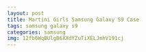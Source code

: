 ```yaml
---
layout: post
title: Martini Girls Samsung Galaxy S9 Case
tags: samsung galaxy s9
categories: samsung
img: 12fb6WqBUlgB6XXdYZuTiXELJmhV191cj
---
```

